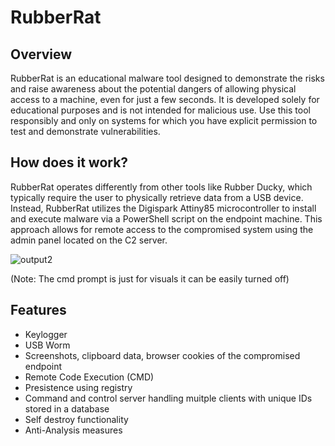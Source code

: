 # RubberRat

## Overview

RubberRat is an educational malware tool designed to demonstrate the risks and raise awareness about the potential dangers of allowing physical access to a machine, even for just a few seconds. It is developed solely for educational purposes and is not intended for malicious use. Use this tool responsibly and only on systems for which you have explicit permission to test and demonstrate vulnerabilities.

## How does it work?

RubberRat operates differently from other tools like Rubber Ducky, which typically require the user to physically retrieve data from a USB device. Instead, RubberRat utilizes the Digispark Attiny85 microcontroller to install and execute malware via a PowerShell script on the endpoint machine. This approach allows for remote access to the compromised system using the admin panel located on the C2 server.

![output2](https://github.com/user-attachments/assets/2a191cee-836e-40be-8700-6a5a27c24d55)

(Note: The cmd prompt is just for visuals it can be easily turned off)

## Features
- Keylogger
- USB Worm
- Screenshots, clipboard data, browser cookies of the compromised endpoint
- Remote Code Execution (CMD)
- Presistence using registry
- Command and control server handling muitple clients with unique IDs stored in a database
- Self destroy functionality
- Anti-Analysis measures
